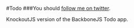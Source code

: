 #Todo
###You should [follow me on twitter](http://twitter.com/wesnolte).

KnockoutJS version of the BackboneJS Todo app.